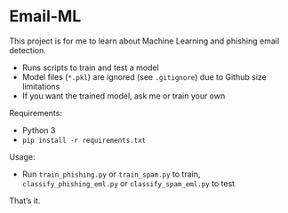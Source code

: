 # Email-ML

This project is for me to learn about Machine Learning and phishing email detection.

- Runs scripts to train and test a model
- Model files (`*.pkl`) are ignored (see `.gitignore`) due to Github size limitations
- If you want the trained model, ask me or train your own

Requirements:  
- Python 3  
- `pip install -r requirements.txt`

Usage:  
- Run `train_phishing.py` or `train_spam.py` to train, `classify_phishing_eml.py` or `classify_spam_eml.py` to test

That’s it.
